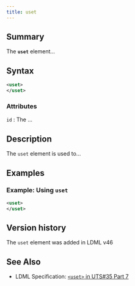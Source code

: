 ```yaml
---
title: uset
---
```


## Summary

The **`uset`** element…

## Syntax

```xml
<uset>
</uset>
```

### Attributes

`id`
:   The …

## Description

The `uset` element is used to…

## Examples

### Example: Using `uset`

```xml
<uset>
</uset>
```

## Version history

The `uset` element was added in LDML v46

<!-- ## See also

- … -->

## See Also

- LDML Specification: [`<uset>` in UTS#35 Part 7][tr35-element-uset]

[tr35-element-uset]: https://www.unicode.org/reports/tr35/tr35-keyboards.html#element-uset

